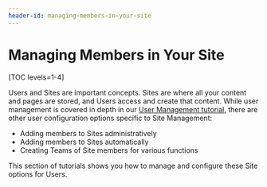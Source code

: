 ```yaml
---
header-id: managing-members-in-your-site
---
```


# Managing Members in Your Site

[TOC levels=1-4]

Users and Sites are important concepts. Sites are where all your content and 
pages are stored, and Users access and create that content. While user
management is covered in depth in our 
[User Management tutorial](/docs/7-1/user/-/knowledge_base/u/managing-users),
there are other user configuration options specific to Site Management:

- Adding members to Sites administratively
- Adding members to Sites automatically
- Creating Teams of Site members for various functions


This section of tutorials shows you how to manage and configure these Site
options for Users.
